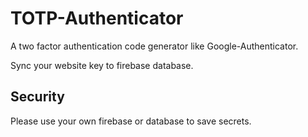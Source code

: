 # TOTP-Authenticator

A two factor authentication code generator like Google-Authenticator.

Sync your website key to firebase database.

## Security

Please use your own firebase or database to save secrets.